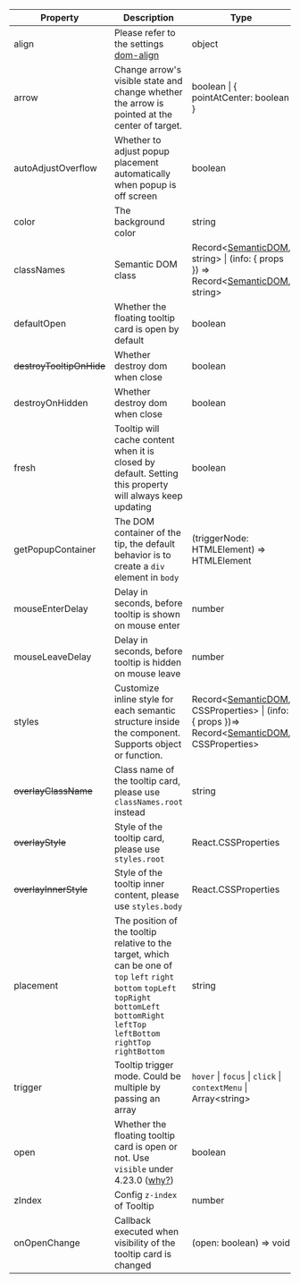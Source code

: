 <Antd component="Alert" title="The following APIs are shared by Tooltip, Popconfirm, Popover." type="info" banner="true"></Antd>

<!-- prettier-ignore -->
| Property | Description | Type | Default | Version |
| --- | --- | --- | --- | --- |
| align | Please refer to the settings [dom-align](https://github.com/yiminghe/dom-align) | object | - |  |
| arrow | Change arrow's visible state and change whether the arrow is pointed at the center of target. | boolean \| { pointAtCenter: boolean } | true | 5.2.0 |
| autoAdjustOverflow | Whether to adjust popup placement automatically when popup is off screen | boolean | true |  |
| color | The background color | string | - | 4.3.0 |
| classNames | Semantic DOM class | Record<[SemanticDOM](#semantic-dom), string> \| (info: { props }) => Record<[SemanticDOM](#semantic-dom), string> | - |  |
| defaultOpen | Whether the floating tooltip card is open by default | boolean | false | 4.23.0 |
| ~~destroyTooltipOnHide~~ | Whether destroy dom when close | boolean | false |  |
| destroyOnHidden | Whether destroy dom when close | boolean | false | 5.25.0 |
| fresh | Tooltip will cache content when it is closed by default. Setting this property will always keep updating | boolean | false | 5.10.0 |
| getPopupContainer | The DOM container of the tip, the default behavior is to create a `div` element in `body` | (triggerNode: HTMLElement) => HTMLElement | () => document.body |  |
| mouseEnterDelay | Delay in seconds, before tooltip is shown on mouse enter | number | 0.1 |  |
| mouseLeaveDelay | Delay in seconds, before tooltip is hidden on mouse leave | number | 0.1 |  |
| styles | Customize inline style for each semantic structure inside the component. Supports object or function. | Record<[SemanticDOM](#semantic-dom), CSSProperties> \| (info: { props })=> Record<[SemanticDOM](#semantic-dom), CSSProperties> | - |  |
| ~~overlayClassName~~ | Class name of the tooltip card, please use `classNames.root` instead | string | - |  |
| ~~overlayStyle~~ | Style of the tooltip card, please use `styles.root` | React.CSSProperties | - |  |
| ~~overlayInnerStyle~~ | Style of the tooltip inner content, please use `styles.body` | React.CSSProperties | - |  |
| placement | The position of the tooltip relative to the target, which can be one of `top` `left` `right` `bottom` `topLeft` `topRight` `bottomLeft` `bottomRight` `leftTop` `leftBottom` `rightTop` `rightBottom` | string | `top` |  |
| trigger | Tooltip trigger mode. Could be multiple by passing an array | `hover` \| `focus` \| `click` \| `contextMenu` \| Array&lt;string> | `hover` |  |
| open | Whether the floating tooltip card is open or not. Use `visible` under 4.23.0 ([why?](/docs/react/faq#why-open)) | boolean | false | 4.23.0 |
| zIndex | Config `z-index` of Tooltip | number | - |  |
| onOpenChange | Callback executed when visibility of the tooltip card is changed | (open: boolean) => void | - | 4.23.0 |
